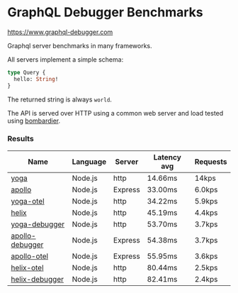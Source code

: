 <!-- README.md is generated from README.ecr, do not edit -->

# GraphQL Debugger Benchmarks

https://www.graphql-debugger.com

Graphql server benchmarks in many frameworks.

All servers implement a simple schema:

```graphql
type Query {
  hello: String!
}
```

The returned string is always `world`.

The API is served over HTTP using a common web server and load tested using [bombardier](https://github.com/codesenberg/bombardier).

### Results

| Name                          | Language      | Server          | Latency avg      | Requests      |
| ----------------------------  | ------------- | --------------- | ---------------- | ------------- |
| [yoga](https://github.com/dotansimha/graphql-yoga) | Node.js | http | 14.66ms | 14kps |
| [apollo](https://github.com/apollographql/apollo-server) | Node.js | Express | 33.00ms | 6.0kps |
| [yoga-otel](https://github.com/open-telemetry/opentelemetry-js/) | Node.js | http | 34.22ms | 5.9kps |
| [helix](https://github.com/contra/graphql-helix) | Node.js | http | 45.19ms | 4.4kps |
| [yoga-debugger](https://graphql-debugger.com/docs/plugins/yoga) | Node.js | http | 53.70ms | 3.7kps |
| [apollo-debugger](https://graphql-debugger.com/docs/plugins/apollo) | Node.js | Express | 54.38ms | 3.7kps |
| [apollo-otel](https://github.com/open-telemetry/opentelemetry-js/) | Node.js | Express | 55.95ms | 3.6kps |
| [helix-otel](https://github.com/open-telemetry/opentelemetry-js/) | Node.js | http | 80.44ms | 2.5kps |
| [helix-debugger](https://github.com/rocket-connect/graphql-debugger) | Node.js | http | 82.41ms | 2.4kps |
